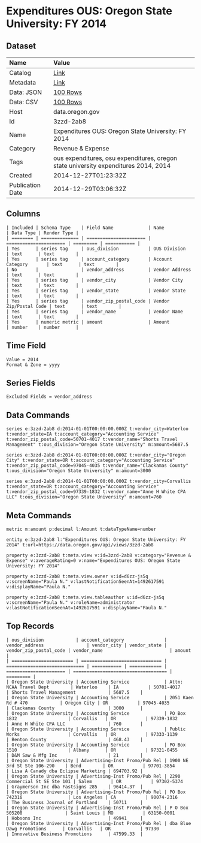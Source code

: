 # Expenditures OUS: Oregon State University: FY 2014

## Dataset

| Name | Value |
| :--- | :---- |
| Catalog | [Link](https://catalog.data.gov/dataset/expenditures-ous-oregon-state-university-fy-2014-06384) |
| Metadata | [Link](https://data.oregon.gov/api/views/3zzd-2ab8) |
| Data: JSON | [100 Rows](https://data.oregon.gov/api/views/3zzd-2ab8/rows.json?max_rows=100) |
| Data: CSV | [100 Rows](https://data.oregon.gov/api/views/3zzd-2ab8/rows.csv?max_rows=100) |
| Host | data.oregon.gov |
| Id | 3zzd-2ab8 |
| Name | Expenditures OUS: Oregon State University: FY 2014 |
| Category | Revenue & Expense |
| Tags | ous expenditures, osu expenditures, oregon state university expenditures 2014, 2014 |
| Created | 2014-12-27T01:23:32Z |
| Publication Date | 2014-12-29T03:06:32Z |

## Columns

```ls
| Included | Schema Type    | Field Name             | Name                   | Data Type | Render Type |
| ======== | ============== | ====================== | ====================== | ========= | =========== |
| Yes      | series tag     | ous_division           | OUS Division           | text      | text        |
| Yes      | series tag     | account_category       | Account Category       | text      | text        |
| No       |                | vendor_address         | Vendor Address         | text      | text        |
| Yes      | series tag     | vendor_city            | Vendor City            | text      | text        |
| Yes      | series tag     | vendor_state           | Vendor State           | text      | text        |
| Yes      | series tag     | vendor_zip_postal_code | Vendor Zip/Postal Code | text      | text        |
| Yes      | series tag     | vendor_name            | Vendor Name            | text      | text        |
| Yes      | numeric metric | amount                 | Amount                 | number    | number      |
```

## Time Field

```ls
Value = 2014
Format & Zone = yyyy
```

## Series Fields

```ls
Excluded Fields = vendor_address
```

## Data Commands

```ls
series e:3zzd-2ab8 d:2014-01-01T00:00:00.000Z t:vendor_city=Waterloo t:vendor_state=IA t:account_category="Accounting Service" t:vendor_zip_postal_code=50701-4017 t:vendor_name="Shorts Travel Management" t:ous_division="Oregon State University" m:amount=5687.5

series e:3zzd-2ab8 d:2014-01-01T00:00:00.000Z t:vendor_city="Oregon City" t:vendor_state=OR t:account_category="Accounting Service" t:vendor_zip_postal_code=97045-4035 t:vendor_name="Clackamas County" t:ous_division="Oregon State University" m:amount=3000

series e:3zzd-2ab8 d:2014-01-01T00:00:00.000Z t:vendor_city=Corvallis t:vendor_state=OR t:account_category="Accounting Service" t:vendor_zip_postal_code=97339-1832 t:vendor_name="Anne H White CPA LLC" t:ous_division="Oregon State University" m:amount=760
```

## Meta Commands

```ls
metric m:amount p:decimal l:Amount t:dataTypeName=number

entity e:3zzd-2ab8 l:"Expenditures OUS: Oregon State University: FY 2014" t:url=https://data.oregon.gov/api/views/3zzd-2ab8

property e:3zzd-2ab8 t:meta.view v:id=3zzd-2ab8 v:category="Revenue & Expense" v:averageRating=0 v:name="Expenditures OUS: Oregon State University: FY 2014"

property e:3zzd-2ab8 t:meta.view.owner v:id=d6zz-js5q v:screenName="Paula N." v:lastNotificationSeenAt=1492617591 v:displayName="Paula N."

property e:3zzd-2ab8 t:meta.view.tableauthor v:id=d6zz-js5q v:screenName="Paula N." v:roleName=administrator v:lastNotificationSeenAt=1492617591 v:displayName="Paula N."
```

## Top Records

```ls
| ous_division            | account_category               | vendor_address                | vendor_city | vendor_state | vendor_zip_postal_code | vendor_name                         | amount    | 
| ======================= | ============================== | ============================= | =========== | ============ | ====================== | =================================== | ========= | 
| Oregon State University | Accounting Service             | Attn: NCAA Travel Dept        | Waterloo    | IA           | 50701-4017             | Shorts Travel Management            | 5687.5    | 
| Oregon State University | Accounting Service             | 2051 Kaen Rd # 470            | Oregon City | OR           | 97045-4035             | Clackamas County                    | 3000      | 
| Oregon State University | Accounting Service             | PO Box 1832                   | Corvallis   | OR           | 97339-1832             | Anne H White CPA LLC                | 760       | 
| Oregon State University | Accounting Service             | Public Works                  | Corvallis   | OR           | 97333-1139             | Benton County                       | 468.43    | 
| Oregon State University | Accounting Service             | PO Box 1510                   | Albany      | OR           | 97321-0455             | D&M Saw & Mfg Inc                   | 21        | 
| Oregon State University | Advertising-Inst Promo/Pub Rel | 1900 NE 3rd St Ste 106-290    | Bend        | OR           | 97701-3854             | Lisa A Canady dba Eclipse Marketing | 694703.92 | 
| Oregon State University | Advertising-Inst Promo/Pub Rel | 2290 Commercial St SE Ste 101 | Salem       | OR           | 97302-5374             | Graymerson Inc dba Fastsigns 285    | 96414.37  | 
| Oregon State University | Advertising-Inst Promo/Pub Rel | PO Box 742316                 | Los Angeles | CA           | 90074-2316             | The Business Journal of Portland    | 50711     | 
| Oregon State University | Advertising-Inst Promo/Pub Rel | P O Box 505208                | Saint Louis | MO           | 63150-0001             | Hobsons Inc                         | 49941     | 
| Oregon State University | Advertising-Inst Promo/Pub Rel | dba Blue Dawg Promotions      | Corvallis   | OR           | 97330                  | Innovative Business Promotions      | 47599.33  | 
```